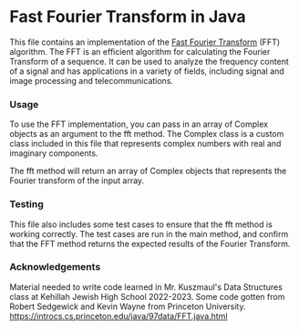 # Fast Fourier Transform in Java
This file contains an implementation of the [Fast Fourier Transform](https://en.wikipedia.org/wiki/Fast_Fourier_transform) (FFT) algorithm. The FFT is an efficient algorithm for calculating the Fourier Transform of a sequence. It can be used to analyze the frequency content of a signal and has applications in a variety of fields, including signal and image processing and telecommunications.

### Usage
To use the FFT implementation, you can pass in an array of Complex objects as an argument to the fft method. The Complex class is a custom class included in this file that represents complex numbers with real and imaginary components.

The fft method will return an array of Complex objects that represents the Fourier transform of the input array.

### Testing
This file also includes some test cases to ensure that the fft method is working correctly. The test cases are run in the main method, and confirm that the FFT method returns the expected results of the Fourier Transform.

### Acknowledgements
Material needed to write code learned in Mr. Kuszmaul's Data Structures class at Kehillah Jewish High School 2022-2023. Some code gotten from Robert Sedgewick and Kevin Wayne from Princeton University. 
https://introcs.cs.princeton.edu/java/97data/FFT.java.html

